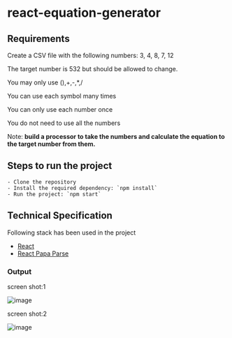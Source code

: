 # react-equation-generator

## Requirements 

Create a CSV file with the following numbers: 3, 4, 8, 7, 12

The target number is 532 but should be allowed to change.

You may only use (),+,-,*,/

You can use each symbol many times

You can only use each number once

You do not need to use all the numbers

Note: <b>build a processor to take the numbers and calculate the equation to the target number from them.</b>

## Steps to run the project
```
- Clone the repository
- Install the required dependency: `npm install`
- Run the project: `npm start`
```

## Technical Specification

Following stack has been used in the project
- [React](https://reactjs.org/)
- [React Papa Parse](https://react-papaparse.js.org/)

### Output

screen shot:1

![image](https://user-images.githubusercontent.com/44355278/124404561-150e0400-dd59-11eb-81db-993f51a4a73a.png)

screen shot:2

![image](https://user-images.githubusercontent.com/44355278/124404505-d8daa380-dd58-11eb-8950-01932585ca1b.png)

